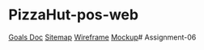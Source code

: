 # PizzaHut-pos-web
[Goals Doc](https://docs.google.com/document/d/1gJ68DCzbk_cIt3c1WO8ZZxrWi2es-q91Y7J3IHUzRI0/edit?usp=sharing)
[Sitemap](https://www.gloomaps.com/klcvl6zZTW)
[Wireframe](https://drive.google.com/file/d/1rsHkG7XJwP0hCV_US9UBqYmGfr64Yc-6/view?usp=sharing)
[Mockup](https://www.figma.com/design/nHaQZoO6mNyisyDUcarwAY/Assignment-06?node-id=0-1&t=phuJmuUNZpsO4IWd-1)#   A s s i g n m e n t - 0 6  
 